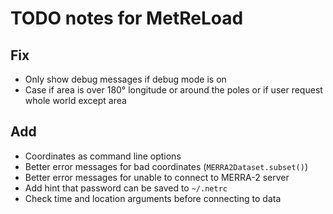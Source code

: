 # TODO notes for MetReLoad

## Fix
- Only show debug messages if debug mode is on
- Case if area is over 180° longitude or around the poles or if user request whole world except area

## Add
- Coordinates as command line options
- Better error messages for bad coordinates (`MERRA2Dataset.subset()`)
- Better error messages for unable to connect to MERRA-2 server
- Add hint that password can be saved to `~/.netrc`
- Check time and location arguments before connecting to data